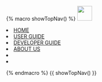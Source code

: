 {% macro showTopNav() %}
<navbar type="dark">
  <a slot="brand" href="{{baseUrl}}/index.html" title="Home" class="navbar-brand"><img src="{{baseUrl}}/images/catcher_logo.png" width="40"/></a>
  <li><a href="{{baseUrl}}/index.html" class="nav-link">HOME</a></li>
  <li><a href="{{baseUrl}}/ug/index.html" class="nav-link"> USER GUIDE </a></li>
  <li><a href="{{baseUrl}}/dg/index.html" class="nav-link"> DEVELOPER GUIDE </a></li>
  <li><a href="{{baseUrl}}/about-us.html" class="nav-link"> ABOUT US </a></li>
  <li><a href="https://github.com/CATcher-org/WATcher" target="_blank" class="nav-link"><span><span aria-hidden="true" class="fab fa-github"></span></span></a></li>
  <li slot="right">
    <form class="navbar-form">
      <searchbar :data="searchData" placeholder="Search" :on-hit="searchCallback" menu-align-right></searchbar>
    </form>
  </li>
</navbar>
{% endmacro %}
{{ showTopNav() }}
